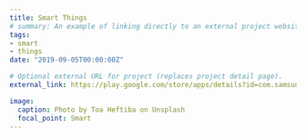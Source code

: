 ```yaml
---
title: Smart Things
# summary: An example of linking directly to an external project website using `external_link`.
tags:
- smart
- things
date: "2019-09-05T00:00:00Z"

# Optional external URL for project (replaces project detail page).
external_link: https://play.google.com/store/apps/details?id=com.samsung.android.oneconnect&hl=en_US

image:
  caption: Photo by Toa Heftiba on Unsplash
  focal_point: Smart
---
```

